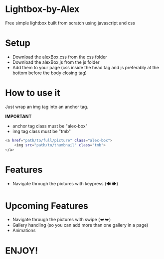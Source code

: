 # Lightbox-by-Alex
Free simple lightbox built from scratch using javascript and css


# Setup
- Download the alexBox.css from the css folder
- Download the alexBox.js from the js folder
- Add them to your page (css inside the head tag and js preferably at the bottom before the body closing tag)


# How to use it
Just wrap an img tag into an anchor tag.

**IMPORTANT**
- anchor tag class must be "alex-box"
- img tag class must be "tmb"

```sh
<a href="path/to/full/picture" class="alex-box">
    <img src="path/to/thumbnail" class="tmb">
</a>
```

# Features
- Navigate through the pictures with keypress (🡄 🡆)

# Upcoming Features
- Navigate through the pictures with swipe (⮨ ⮩)
- Gallery handling (so you can add more than one gallery in a page)
- Animations


# ENJOY!
